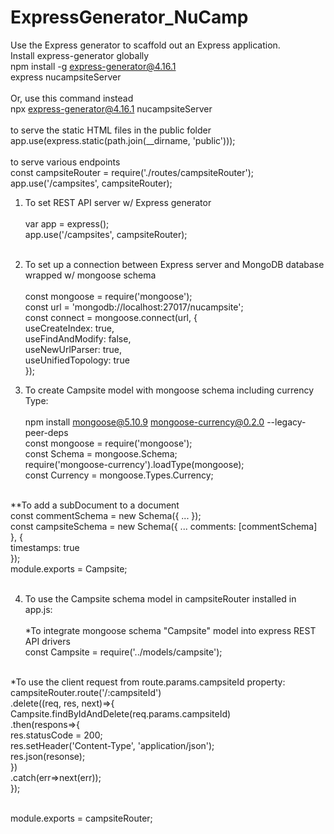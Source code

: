 # ExpressGenerator_NuCamp
Use the Express generator to scaffold out an Express application. <br />
Install express-generator globally <br />
npm install -g express-generator@4.16.1 <br />
express nucampsiteServer <br /> <br />
Or, use this command instead <br />
npx express-generator@4.16.1 nucampsiteServer <br /> <br />
 to serve the static HTML files in the public folder <br />
app.use(express.static(path.join(__dirname, 'public'))); <br /> <br />
 to serve various endpoints <br />
 const campsiteRouter = require('./routes/campsiteRouter'); <br />
 app.use('/campsites', campsiteRouter); <br />

1. To set REST API server w/ Express generator <br /><br />
var app = express(); <br /> 
app.use('/campsites', campsiteRouter); <br /><br />

2. To set up a connection between Express server and MongoDB database wrapped w/ mongoose schema <br /><br />
const mongoose = require('mongoose'); <br />
const url = 'mongodb://localhost:27017/nucampsite'; <br />
const connect = mongoose.connect(url, {  <br />
  useCreateIndex: true,  <br />
  useFindAndModify: false,  <br />
  useNewUrlParser: true,  <br />
  useUnifiedTopology: true  <br />
});  <br />

3. To create Campsite model with mongoose schema including currency Type: <br /> <br />
npm install mongoose@5.10.9 mongoose-currency@0.2.0 --legacy-peer-deps <br />
const mongoose = require('mongoose'); <br />
const Schema = mongoose.Schema; <br />
require('mongoose-currency').loadType(mongoose); <br />
const Currency = mongoose.Types.Currency; <br /><br />

**To add a subDocument to a document <br />
const commentSchema = new Schema({ ... }); <br />
const campsiteSchema = new Schema({ ... comments: [commentSchema] <br />
}, {   <br />
    timestamps: true <br />
});  <br />
module.exports =  Campsite; <br /> <br />

4. To use the Campsite schema model in campsiteRouter installed in app.js: <br /> <br />
*To integrate mongoose schema "Campsite" model into express REST API drivers <br />
const Campsite = require('../models/campsite'); <br /> <br />

*To use the client request from route.params.campsiteId property: <br />
campsiteRouter.route('/:campsiteId') <br />
.delete((req, res, next)=>{ <br />
    Campsite.findByIdAndDelete(req.params.campsiteId) <br />
    .then(respons=>{ <br />
        res.statusCode = 200; <br />
        res.setHeader('Content-Type', 'application/json'); <br />
        res.json(resonse); <br />
    }) <br />
    .catch(err=>next(err)); <br />
}); <br /> <br />

module.exports = campsiteRouter; <br />
